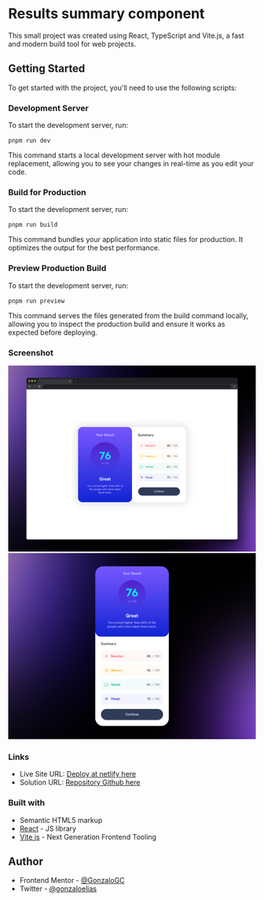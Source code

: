 #  Results summary component

This small project was created using React, TypeScript and Vite.js, a fast and modern build tool for web projects.

## Getting Started

To get started with the project, you'll need to use the following scripts:

### Development Server

To start the development server, run:
```
pnpm run dev
```
This command starts a local development server with hot module replacement, allowing you to see your changes in real-time as you edit your code.
### Build for Production

To start the development server, run:
```
pnpm run build
```
This command bundles your application into static files for production. It optimizes the output for the best performance.
### Preview Production Build

To start the development server, run:
```
pnpm run preview
```
This command serves the files generated from the build command locally, allowing you to inspect the production build and ensure it works as expected before deploying.

### Screenshot

![](public/screenshot/screenshot-desktop-up.png)
![](public/screenshot/screenshot-mobile-up.png)

### Links

- Live Site URL: [Deploy at netlify here](https://result-summary-component-gg.netlify.app/)
- Solution URL: [Repository Github here](https://github.com/GonzaloGC/results-summary-component-main)

### Built with

- Semantic HTML5 markup
- [React](https://reactjs.org/) - JS library
- [Vite js](https://vitejs.dev/) - Next Generation Frontend Tooling

## Author

- Frontend Mentor - [@GonzaloGC](https://www.frontendmentor.io/profile/GonzaloGC)
- Twitter - [@gonzaloelias](https://twitter.com/gonzaloelias)